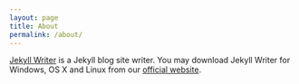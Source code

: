 ```yaml
---
layout: page
title: About
permalink: /about/
---
```


[Jekyll Writer](http://www.jekyllwriter.com) is a Jekyll blog site writer. You may download Jekyll Writer for Windows, OS X and Linux from our [official website](http://www.jekyllwriter.com).
